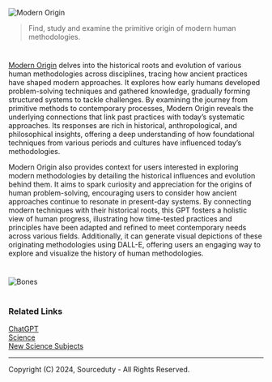 ![Modern Origin](https://github.com/user-attachments/assets/4c47bd79-ee97-4c6e-baa6-83e449518754)

> Find, study and examine the primitive origin of modern human methodologies.

#

[Modern Origin](https://chatgpt.com/g/g-vkgrQU1Wp-modern-origin) delves into the historical roots and evolution of various human methodologies across disciplines, tracing how ancient practices have shaped modern approaches. It explores how early humans developed problem-solving techniques and gathered knowledge, gradually forming structured systems to tackle challenges. By examining the journey from primitive methods to contemporary processes, Modern Origin reveals the underlying connections that link past practices with today’s systematic approaches. Its responses are rich in historical, anthropological, and philosophical insights, offering a deep understanding of how foundational techniques from various periods and cultures have influenced today’s methodologies.

Modern Origin also provides context for users interested in exploring modern methodologies by detailing the historical influences and evolution behind them. It aims to spark curiosity and appreciation for the origins of human problem-solving, encouraging users to consider how ancient approaches continue to resonate in present-day systems. By connecting modern techniques with their historical roots, this GPT fosters a holistic view of human progress, illustrating how time-tested practices and principles have been adapted and refined to meet contemporary needs across various fields. Additionally, it can generate visual depictions of these originating methodologies using DALL-E, offering users an engaging way to explore and visualize the history of human methodologies.

#

![Bones](https://github.com/user-attachments/assets/8c5cef1b-a779-419e-9441-99f16900695c)

#
### Related Links

[ChatGPT](https://github.com/sourceduty/ChatGPT)
<br>
[Science](https://github.com/sourceduty/Science)
<br>
[New Science Subjects](https://github.com/sourceduty/New_Science_Subjects)

***
Copyright (C) 2024, Sourceduty - All Rights Reserved.
